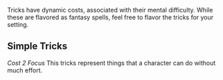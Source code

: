 Tricks have dynamic costs, associated with their mental difficulty. While these are flavored as fantasy spells, feel free to flavor the tricks for your setting.

## Simple Tricks
*Cost 2 Focus*
This tricks represent things that a character can do without much effort.